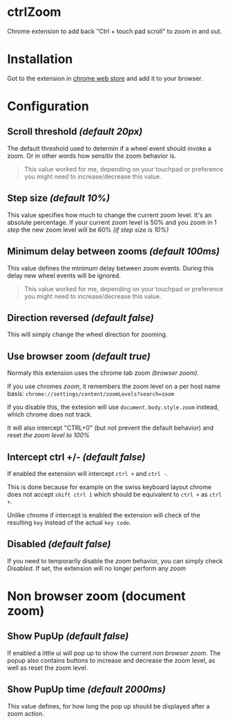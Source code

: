 # ctrlZoom
Chrome extension to add back "Ctrl + touch pad scroll" to zoom in and out.

# Installation
Got to the extension in [chrome web store](https://chrome.google.com/webstore/detail/ctrl-zoom/indpmklmjbcfkbnbhoknlggplddednhp) and add it to your browser.

# Configuration
## Scroll threshold _(default 20px)_
The default threshold used to determin if a wheel event should invoke a zoom. Or in other words how sensitiv the zoom behavior is.

> This value worked for me, depending on your touchpad or preference you might need to increase/decrease this value.

## Step size _(default 10%)_
This value specifies how much to change the current zoom level. It's an absolute percentage.
If your current zoom level is 50% and you zoom in 1 _step_ the new zoom level will be 60% _(if step size is 10%)_

## Minimum delay between zooms _(default 100ms)_
This value defines the minimum delay between zoom events.
During this delay new wheel events will be ignored.

> This value worked for me, depending on your touchpad or preference you might need to increase/decrease this value.

## Direction reversed _(default false)_
This will simply change the wheel direction for zooming.

## Use browser zoom _(default true)_
Normaly this extension uses the chrome tab zoom _(browser zoom)_.

If you use chromes _zoom_, it remembers the zoom level on a per host name basis: `chrome://settings/content/zoomLevels?search=zoom`

If you disable this, the extesion will use `document.body.style.zoom` instead, which chrome does not track.

It will also intercept "CTRL+0" (but not prevent the default behavior) and reset _the zoom level to 100%_
## Intercept ctrl +/- _(default false)_
If enabled the extension will intercept `ctrl +` and `ctrl -`.

This is done because for example on the swiss keyboard layout chrome does not accept `shift ctrl 1` which should be equivalent to `ctrl +` as `ctrl +`.

Unlike chrome if intercept is enabled the extension will check of the resulting `key` instead of the actual `key code`.

## Disabled _(default false)_
If you need to temporarily disable the _zoom_ behavior, you can simply check _Disabled_.
If set, the extension will no longer perform any _zoom_

# Non browser zoom (document zoom) 
## Show PupUp _(default false)_
If enabled a little ui will pop up to show the current _non browser zoom_.
The popup also contains buttons to increase and decrease the zoom level, as well as reset the zoom level.

## Show PupUp time _(default 2000ms)_
This value defines, for how long the pop up should be displayed after a zoom action.